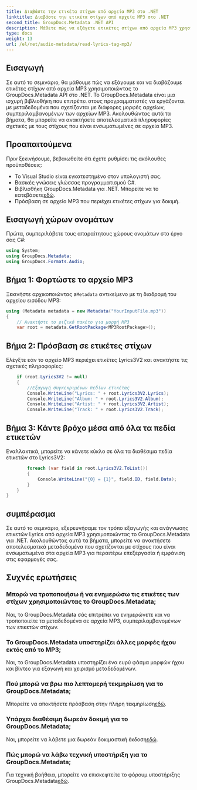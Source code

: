 ```yaml
---
title: Διαβάστε την ετικέτα στίχων από αρχεία MP3 στο .NET
linktitle: Διαβάστε την ετικέτα στίχων από αρχεία MP3 στο .NET
second_title: GroupDocs.Metadata .NET API
description: Μάθετε πώς να εξάγετε ετικέτες στίχων από αρχεία MP3 χρησιμοποιώντας το GroupDocs.Metadata για .NET. Ακολουθήστε το βήμα προς βήμα σεμινάριο μας.
type: docs
weight: 13
url: /el/net/audio-metadata/read-lyrics-tag-mp3/
---
```

## Εισαγωγή
Σε αυτό το σεμινάριο, θα μάθουμε πώς να εξάγουμε και να διαβάζουμε ετικέτες στίχων από αρχεία MP3 χρησιμοποιώντας το GroupDocs.Metadata API στο .NET. Το GroupDocs.Metadata είναι μια ισχυρή βιβλιοθήκη που επιτρέπει στους προγραμματιστές να εργάζονται με μεταδεδομένα που σχετίζονται με διάφορες μορφές αρχείων, συμπεριλαμβανομένων των αρχείων MP3. Ακολουθώντας αυτά τα βήματα, θα μπορείτε να ανακτήσετε αποτελεσματικά πληροφορίες σχετικές με τους στίχους που είναι ενσωματωμένες σε αρχεία MP3.
## Προαπαιτούμενα
Πριν ξεκινήσουμε, βεβαιωθείτε ότι έχετε ρυθμίσει τις ακόλουθες προϋποθέσεις:
- Το Visual Studio είναι εγκατεστημένο στον υπολογιστή σας.
- Βασικές γνώσεις γλώσσας προγραμματισμού C#.
-  Βιβλιοθήκη GroupDocs.Metadata για .NET. Μπορείτε να το κατεβάσετε[εδώ](https://releases.groupdocs.com/metadata/net/).
- Πρόσβαση σε αρχείο MP3 που περιέχει ετικέτες στίχων για δοκιμή.

## Εισαγωγή χώρων ονομάτων
Πρώτα, συμπεριλάβετε τους απαραίτητους χώρους ονομάτων στο έργο σας C#:
```csharp
using System;
using GroupDocs.Metadata;
using GroupDocs.Formats.Audio;
```
## Βήμα 1: Φορτώστε το αρχείο MP3
 Ξεκινήστε αρχικοποιώντας a`Metadata` αντικείμενο με τη διαδρομή του αρχείου εισόδου MP3:
```csharp
using (Metadata metadata = new Metadata("YourInputFile.mp3"))
{
    // Ανακτήστε το ριζικό πακέτο για μορφή MP3
    var root = metadata.GetRootPackage<MP3RootPackage>();
```
## Βήμα 2: Πρόσβαση σε ετικέτες στίχων
Ελέγξτε εάν το αρχείο MP3 περιέχει ετικέτες Lyrics3V2 και ανακτήστε τις σχετικές πληροφορίες:
```csharp
    if (root.Lyrics3V2 != null)
    {
        //Εξαγωγή συγκεκριμένων πεδίων ετικέτας
        Console.WriteLine("Lyrics: " + root.Lyrics3V2.Lyrics);
        Console.WriteLine("Album: " + root.Lyrics3V2.Album);
        Console.WriteLine("Artist: " + root.Lyrics3V2.Artist);
        Console.WriteLine("Track: " + root.Lyrics3V2.Track);
```
## Βήμα 3: Κάντε βρόχο μέσα από όλα τα πεδία ετικετών
Εναλλακτικά, μπορείτε να κάνετε κύκλο σε όλα τα διαθέσιμα πεδία ετικετών στο Lyrics3V2:
```csharp
        foreach (var field in root.Lyrics3V2.ToList())
        {
            Console.WriteLine("{0} = {1}", field.ID, field.Data);
        }
    }
}
```

## συμπέρασμα
Σε αυτό το σεμινάριο, εξερευνήσαμε τον τρόπο εξαγωγής και ανάγνωσης ετικετών Lyrics από αρχεία MP3 χρησιμοποιώντας το GroupDocs.Metadata για .NET. Ακολουθώντας αυτά τα βήματα, μπορείτε να ανακτήσετε αποτελεσματικά μεταδεδομένα που σχετίζονται με στίχους που είναι ενσωματωμένα στα αρχεία MP3 για περαιτέρω επεξεργασία ή εμφάνιση στις εφαρμογές σας.

## Συχνές ερωτήσεις
### Μπορώ να τροποποιήσω ή να ενημερώσω τις ετικέτες των στίχων χρησιμοποιώντας το GroupDocs.Metadata;
Ναι, το GroupDocs.Metadata σάς επιτρέπει να ενημερώνετε και να τροποποιείτε τα μεταδεδομένα σε αρχεία MP3, συμπεριλαμβανομένων των ετικετών στίχων.
### Το GroupDocs.Metadata υποστηρίζει άλλες μορφές ήχου εκτός από το MP3;
Ναι, το GroupDocs.Metadata υποστηρίζει ένα ευρύ φάσμα μορφών ήχου και βίντεο για εξαγωγή και χειρισμό μεταδεδομένων.
### Πού μπορώ να βρω πιο λεπτομερή τεκμηρίωση για το GroupDocs.Metadata;
 Μπορείτε να αποκτήσετε πρόσβαση στην πλήρη τεκμηρίωση[εδώ](https://reference.groupdocs.com/metadata/net/).
### Υπάρχει διαθέσιμη δωρεάν δοκιμή για το GroupDocs.Metadata;
 Ναι, μπορείτε να λάβετε μια δωρεάν δοκιμαστική έκδοση[εδώ](https://releases.groupdocs.com/).
### Πώς μπορώ να λάβω τεχνική υποστήριξη για το GroupDocs.Metadata;
 Για τεχνική βοήθεια, μπορείτε να επισκεφτείτε το φόρουμ υποστήριξης GroupDocs.Metadata[εδώ](https://forum.groupdocs.com/c/metadata/14).